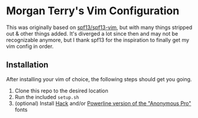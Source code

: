 
Morgan Terry's Vim Configuration
================================

This was originally based on [spf13/spf13-vim](https://github.com/spf13/spf13-vim), but with many things stripped out & other things added. It's diverged a lot since then and may not be recognizable anymore, but I thank spf13 for the inspiration to finally get my vim config in order.

Installation
------------

After installing your vim of choice, the following steps should get you going.

1. Clone this repo to the desired location
2. Run the included `setup.sh`
6. (optional) Install [Hack](http://sourcefoundry.org/hack/) and/or [Powerline version of the "Anonymous Pro"](https://github.com/powerline/fonts/tree/master/AnonymousPro) fonts
